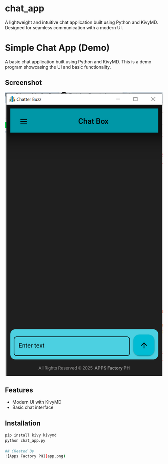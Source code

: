 # chat_app
A lightweight and intuitive chat application built using Python and KivyMD. Designed for seamless communication with a modern UI. 

# Simple Chat App (Demo)  

A basic chat application built using Python and KivyMD. This is a demo program showcasing the UI and basic functionality.  

## Screenshot  
![Chat App Screenshot](chat_app.PNG)  

## Features  
- Modern UI with KivyMD  
- Basic chat interface  

## Installation  
```bash
pip install kivy kivymd
python chat_app.py

## CReated By  
![Apps Factory PH](app.png)  

